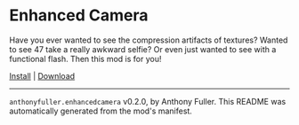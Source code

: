 # Enhanced Camera

Have you ever wanted to see the compression artifacts of textures? Wanted to see 47 take a really awkward selfie? Or even just wanted to see with a functional flash. Then this mod is for you!

[Install](https://hitman-resources.netlify.app/smf-install-link/https://github.com/AnthonyFuller/enhanced-camera/releases/latest/download/mod.framework.zip) | [Download](https://github.com/AnthonyFuller/enhanced-camera/releases/latest/download/mod.framework.zip)

---

`anthonyfuller.enhancedcamera` v0.2.0, by Anthony Fuller. This README was automatically generated from the mod's manifest.
